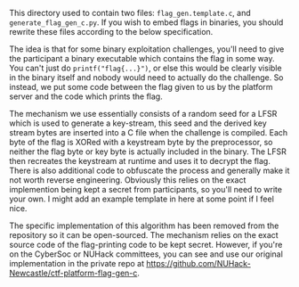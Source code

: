 This directory used to contain two files: `flag_gen.template.c`, and `generate_flag_gen_c.py`. If you wish to embed flags in binaries, you should rewrite these files according to the below specification.

The idea is that for some binary exploitation challenges, you'll need to give the participant a binary executable which contains the flag in some way. You can't just do `printf("flag{...}")`, or else this would be clearly visible in the binary itself and nobody would need to actually do the challenge. So instead, we put some code between the flag given to us by the platform server and the code which prints the flag.

The mechanism we use essentially consists of a random seed for a LFSR which is used to generate a key-stream, this seed and the derived key stream bytes are inserted into a C file when the challenge is compiled. Each byte of the flag is XORed with a keystream byte by the preprocessor, so neither the flag byte or key byte is actually included in the binary. The LFSR then recreates the keystream at runtime and uses it to decrypt the flag. There is also additional code to obfuscate the process and generally make it not worth reverse engineering. Obviously this relies on the exact implemention being kept a secret from participants, so you'll need to write your own. I might add an example template in here at some point if I feel nice.

The specific implementation of this algorithm has been removed from the repository so it can be open-sourced. The mechanism relies on the exact source code of the flag-printing code to be kept secret. However, if you're on the CyberSoc or NUHack committees, you can see and use our original implementation in the private repo at https://github.com/NUHack-Newcastle/ctf-platform-flag-gen-c.
